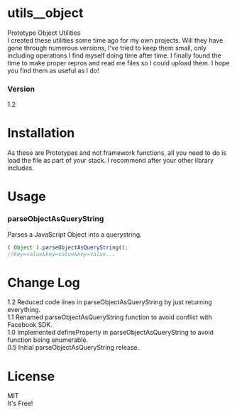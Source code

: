 # utils__object 

Prototype Object Utilities  
I created these utilities some time ago for my own projects. Will they have gone through numerous versions, I've tried to keep them small, only including operations I find myself doing time after time.
I finally found the time to make proper repros and read me files so I could upload them. I hope you find them as useful as I do!

### Version
1.2

# Installation
As these are Prototypes and not framework functions, all you need to do is load the file as part of your stack. I recommend after your other library includes.

# Usage

### parseObjectAsQueryString
Parses a JavaScript Object into a querystring.
```javascript
( Object ).parseObjectAsQueryString();
//key=value&key=value&key=value...
```

# Change Log
1.2 Reduced code lines in parseObjectAsQueryString by just returning everything.  
1.1 Renamed parseObjectAsQueryString function to avoid conflict with Facebook SDK.  
1.0 Implemented defineProperty in parseObjectAsQueryString to avoid function being enumerable.  
0.5 Initial parseObjectAsQueryString release.  

# License
MIT  
It's Free!